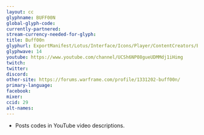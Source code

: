 ```yaml
---
layout: cc
glyphname: BUFF00N
global-glyph-code:
currently-partnered:
stream-currency-needed-for-glyph:
title: Buff00n
glyphurl: ExportManifest/Lotus/Interface/Icons/Player/ContentCreators/Buff00n.png
glyphwave: 14
youtube: https://www.youtube.com/channel/UCSh6NP08gueUDMMdj1iHimg
twitch:
twitter:
discord:
other-site: https://forums.warframe.com/profile/1331202-buff00n/
primary-language:
facebook:
mixer:
ccid: 29
alt-names:
---
```

* Posts codes in YouTube video descriptions.

